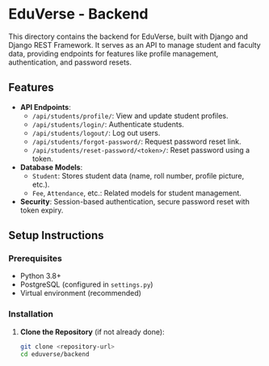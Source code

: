 # EduVerse - Backend

This directory contains the backend for EduVerse, built with Django and Django REST Framework. It serves as an API to manage student and faculty data, providing endpoints for features like profile management, authentication, and password resets.

## Features
- **API Endpoints**:
  - `/api/students/profile/`: View and update student profiles.
  - `/api/students/login/`: Authenticate students.
  - `/api/students/logout/`: Log out users.
  - `/api/students/forgot-password/`: Request password reset link.
  - `/api/students/reset-password/<token>/`: Reset password using a token.
- **Database Models**:
  - `Student`: Stores student data (name, roll number, profile picture, etc.).
  - `Fee`, `Attendance`, etc.: Related models for student management.
- **Security**: Session-based authentication, secure password reset with token expiry.

## Setup Instructions
### Prerequisites
- Python 3.8+
- PostgreSQL (configured in `settings.py`)
- Virtual environment (recommended)

### Installation
1. **Clone the Repository** (if not already done):
   ```bash
   git clone <repository-url>
   cd eduverse/backend